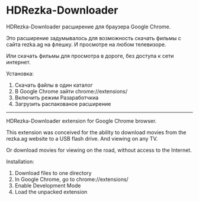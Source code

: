 # HDRezka-Downloader


HDRezka-Downloader расширение для браузера Google Chrome.

Это расширение задумывалось для возможность скачать фильмы с сайта rezka.ag на флешку. И просмотре на любом телевизоре. 

Или скачать фильмы для просмотра в дороге, без доступа к сети интернет. 

Установка:

1) Скачать файлы в один каталог
2) В Google Chrome зайти chrome://extensions/
3) Включить режим Разаработчкиа
4) Загрузить распакованое расширение


__________________________

HDRezka-Downloader extension for Google Chrome browser.

This extension was conceived for the ability to download movies from the rezka.ag website to a USB flash drive. And viewing on any TV.

Or download movies for viewing on the road, without access to the Internet.


Installation:

1) Download files to one directory
2) In Google Chrome, go to chrome://extensions/
3) Enable Development Mode
4) Load the unpacked extension

